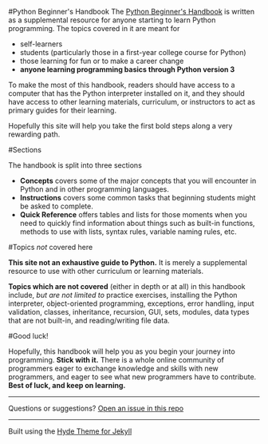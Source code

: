#Python Beginner's Handbook
The [Python Beginner's Handbook](https://lilhandsbgdreams.github.io/python-handbook/) is written as a supplemental resource for anyone starting to learn Python programming. The topics covered in it are meant for

* self-learners
* students (particularly those in a first-year college course for Python)
* those learning for fun or to make a career change
* **anyone learning programming basics through Python version 3**

To make the most of this handbook, readers should have access to a computer that has the Python interpreter installed on it, and they should have access to other learning materials, curriculum, or instructors to act as primary guides for their learning.

Hopefully this site will help you take the first bold steps along a very rewarding path.

#Sections

The handbook is split into three sections

* **Concepts** covers some of the major concepts that you will encounter in Python and in other programming languages.
* **Instructions** covers some common tasks that beginning students might be asked to complete.
* **Quick Reference** offers tables and lists for those moments when you need to quickly find information about things such as built-in functions, methods to use with lists, syntax rules, variable naming rules, etc.

#Topics *not* covered here

**This site not an exhaustive guide to Python.** It is merely a supplemental resource to use with other curriculum or learning materials.

**Topics which are not covered** (either in depth or at all) in this handbook include, *but are not limited to* practice exercises, installing the Python interpreter, object-oriented programming, exceptions, error handling, input validation, classes, inheritance, recursion, GUI,  sets, modules, data types that are not built-in, and reading/writing file data.

#Good luck!

Hopefully, this handbook will help you as you begin your journey into programming. **Stick with it.** There is a whole online community of programmers eager to exchange knowledge and skills with new programmers, and eager to see what new programmers have to contribute. **Best of luck, and keep on learning.**

---
Questions or suggestions? [Open an issue in this repo](https://github.com/lilhandsbgdreams/python-handbook/issues/new)

---
Built using the [Hyde Theme for Jekyll](https://github.com/JuanjoSalvador/hyde)
